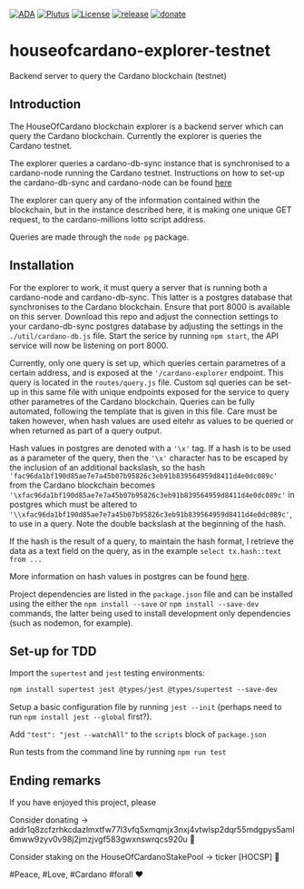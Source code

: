 [![ADA](https://img.shields.io/badge/Cardano-ADA-informational)](https://github.com/House-of-Cardano/cardano-millions-testnet)
[![Plutus](https://img.shields.io/badge/Cardano-Plutus-yellow)](https://github.com/House-of-Cardano/cardano-millions-testnet)
[![License](https://img.shields.io/github/license/house-of-cardano/cardano-millions-testnet)](https://github.com/House-of-Cardano/cardano-millions-testnet)
[![release](https://img.shields.io/badge/release-v0.0.1-9cf)](https://github.com/House-of-Cardano/cardano-millions-testnet)
[![donate](https://img.shields.io/badge/Donate-addr1q8zcfzrhkcdazlmxtfw77l3vfq5xmqmjx3nxj4vtwlsp2dqr55mdgpys5aml6mww9zyv0v98j2jmzjvgf583gwxnswrqcs920u-success)](https://github.com/House-of-Cardano/cardano-millions-testnet)

# houseofcardano-explorer-testnet
Backend server to query the Cardano blockchain (testnet)

## Introduction

The HouseOfCardano blockchain explorer is a backend server which can query the Cardano blockchain. Currently the explorer is queries the Cardano testnet.

The explorer queries a cardano-db-sync instance that is synchronised to a cardano-node running the Cardano testnet. Instructions on how to set-up the cardano-db-sync and cardano-node can be found [here](https://github.com/House-of-Cardano/cardano-millions-testnet#install-and-run-a-cardano-db-sync-to-query-the-blockchain-1)

The explorer can query any of the information contained within the blockchain, but in the instance described here, it is making one unique GET request, to the cardano-millions lotto script address. 

Queries are made through the `node pg` package.

## Installation

For the explorer to work, it must query a server that is running both a cardano-node and cardano-db-sync. This latter is a postgres database that synchronises to the Cardano blockchain. Ensure that port 8000 is available on this server. Download this repo and adjust the connection settings to your cardano-db-sync postgres database by adjusting the settings in the `./util/cardano-db.js` file. Start the serice by running `npm start`, the API service will now be listening on port 8000. 

Currently, only one query is set up, which queries certain parametres of a certain address, and is exposed at the `'/cardano-explorer` endpoint. This query is located in the `routes/query.js` file. Custom sql queries can be set-up in this same file with unique endpoints exposed for the service to query other parametres of the Cardano blockchain. Queries can be fully automated, following the template that is given in this file. Care must be taken however, when hash values are used eitehr as values to be queried or when returned as part of a query output.

Hash values in postgres are denoted with a `'\x'` tag. If a hash is to be used as a parameter of the query, then the `'\x'` character has to be escaped by the inclusion of an additional backslash, so the hash `'fac96da1bf190d85ae7e7a45b07b95826c3eb91b839564959d8411d4e0dc089c'` from the Cardano blockchain becomes `'\xfac96da1bf190d85ae7e7a45b07b95826c3eb91b839564959d8411d4e0dc089c'` in postgres which must be altered to  `'\\xfac96da1bf190d85ae7e7a45b07b95826c3eb91b839564959d8411d4e0dc089c'`, to use in a query. Note the double backslash at the beginning of the hash.

If the hash is the result of a query, to maintain the hash format, I retrieve the data as a text field on the query, as in the example `select tx.hash::text from ...`

More information on hash values in postgres can be found [here](https://www.postgresql.org/docs/9.5/datatype-binary.html#AEN5806).

Project dependencies are listed in the `package.json` file and can be installed using the either the `npm install --save` or `npm install --save-dev` commands, the latter being used to install development only dependencies (such as nodemon, for example).

## Set-up for TDD

Import the `supertest` and `jest` testing environments:

``` markdown
npm install supertest jest @types/jest @types/supertest --save-dev
```

Setup a basic configuration file by running `jest --init` (perhaps need to run `npm install jest --global` first?).

Add `"test": "jest --watchAll"` to the `scripts` block of `package.json`

Run tests from the command line by running `npm run test`

## Ending remarks

If you have  enjoyed this project, please

Consider donating -> addr1q8zcfzrhkcdazlmxtfw77l3vfq5xmqmjx3nxj4vtwlsp2dqr55mdgpys5aml6mww9zyv0v98j2jmzjvgf583gwxnswrqcs920u :pray:

Consider staking on the HouseOfCardanoStakePool -> ticker [HOCSP] :fox_face:

#Peace, #Love, #Cardano #forall :hearts: